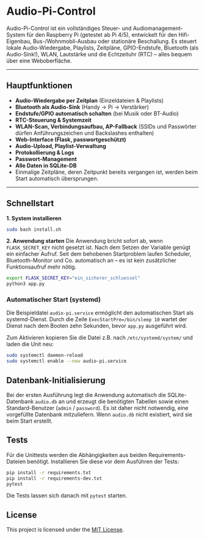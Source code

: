 # Audio-Pi-Control

Audio-Pi-Control ist ein vollständiges Steuer- und Audiomanagement-System für den Raspberry Pi (getestet ab Pi 4/5), entwickelt für den Hifi-Eigenbau, Bus-/Wohnmobil-Ausbau oder stationäre Beschallung. Es steuert lokale Audio-Wiedergabe, Playlists, Zeitpläne, GPIO-Endstufe, Bluetooth (als Audio-Sink!), WLAN, Lautstärke und die Echtzeituhr (RTC) – alles bequem über eine Weboberfläche.

---

## Hauptfunktionen

- **Audio-Wiedergabe per Zeitplan** (Einzeldateien & Playlists)
- **Bluetooth als Audio-Sink** (Handy → Pi → Verstärker)
- **Endstufe/GPIO automatisch schalten** (bei Musik oder BT-Audio)
- **RTC-Steuerung & Systemzeit**
- **WLAN-Scan, Verbindungsaufbau, AP-Fallback** (SSIDs und Passwörter dürfen Anführungszeichen und Backslashes enthalten)
- **Web-Interface (Flask, passwortgeschützt)**
- **Audio-Upload, Playlist-Verwaltung**
- **Protokollierung & Logs**
- **Passwort-Management**
- **Alle Daten in SQLite-DB**
- Einmalige Zeitpläne, deren Zeitpunkt bereits vergangen ist, werden beim Start automatisch übersprungen.

---

## Schnellstart

**1. System installieren**
```bash
sudo bash install.sh
```

**2. Anwendung starten**
Die Anwendung bricht sofort ab, wenn `FLASK_SECRET_KEY` nicht gesetzt ist. Nach
dem Setzen der Variable genügt ein einfacher Aufruf. Seit dem behobenen
Startproblem laufen Scheduler, Bluetooth-Monitor und Co. automatisch an – es
ist kein zusätzlicher Funktionsaufruf mehr nötig.

```bash
export FLASK_SECRET_KEY="ein_sicherer_schluessel"
python3 app.py
```

### Automatischer Start (systemd)

Die Beispieldatei `audio-pi.service` ermöglicht den automatischen Start als systemd-Dienst.
Durch die Zeile `ExecStartPre=/bin/sleep 10` wartet der Dienst nach dem Booten zehn Sekunden, bevor `app.py` ausgeführt wird.

Zum Aktivieren kopieren Sie die Datei z.B. nach `/etc/systemd/system/` und laden die Unit neu:
```bash
sudo systemctl daemon-reload
sudo systemctl enable --now audio-pi.service
```

## Datenbank-Initialisierung

Bei der ersten Ausführung legt die Anwendung automatisch die SQLite-Datenbank `audio.db` an und erzeugt die benötigten Tabellen sowie einen Standard-Benutzer (`admin` / `password`). Es ist daher nicht notwendig, eine vorgefüllte Datenbank mitzuliefern. Wenn `audio.db` nicht existiert, wird sie beim Start erstellt.

## Tests

Für die Unittests werden die Abhängigkeiten aus beiden Requirements-Dateien benötigt. Installieren Sie diese vor dem Ausführen der Tests:

```bash
pip install -r requirements.txt
pip install -r requirements-dev.txt
pytest
```

Die Tests lassen sich danach mit `pytest` starten.

## License

This project is licensed under the [MIT License](LICENSE).
